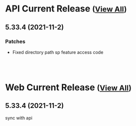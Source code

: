
# API Current Release <small>([View All](/API.md))</small>
## 5.33.4 (2021-11-2)
### Patches 

- Fixed directory path sp feature access code


<br><br>
# Web Current Release <small>([View All](/Web.md))</small>
## 5.33.4 (2021-11-2)
sync with api

  